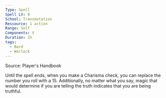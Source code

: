 ```yaml
---
Type: Spell
Spell LV: 8
School: Transmutation
Ressource: 1 action
Range: Self
Components: V
Duration: 1h
tags:
  - Bard
  - Warlock
---
```

Source: Player's Handbook

Until the spell ends, when you make a Charisma check, you can replace the number you roll with a 15. Additionally, no matter what you say, magic that would determine if you are telling the truth indicates that you are being truthful.